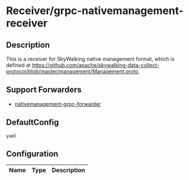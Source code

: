 # Receiver/grpc-nativemanagement-receiver
## Description
This is a receiver for SkyWalking native management format, which is defined at https://github.com/apache/skywalking-data-collect-protocol/blob/master/management/Management.proto.
## Support Forwarders
 - [nativemanagement-grpc-forwarder](forwarder_nativemanagement-grpc-forwarder.md)
## DefaultConfig
```yaml```
## Configuration
|Name|Type|Description|
|----|----|-----------|


